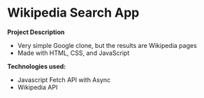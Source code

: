 # Wikipedia Search App

**Project Description**
 - Very simple Google clone, but the results are Wikipedia pages
 - Made with HTML, CSS, and JavaScript

**Technologies used:**
 - Javascript Fetch API with Async
 - Wikipedia API
